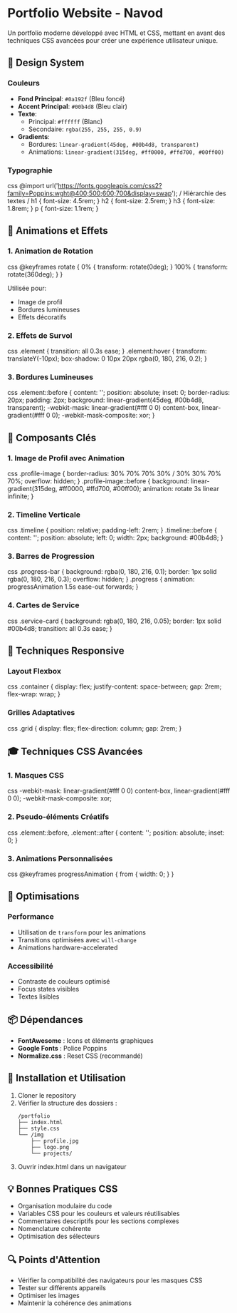 # Portfolio Website - Navod

Un portfolio moderne développé avec HTML et CSS, mettant en avant des techniques CSS avancées pour créer une expérience utilisateur unique.

## 🎨 Design System

### Couleurs
- **Fond Principal**: `#0a192f` (Bleu foncé)
- **Accent Principal**: `#00b4d8` (Bleu clair)
- **Texte**: 
  - Principal: `#ffffff` (Blanc)
  - Secondaire: `rgba(255, 255, 255, 0.9)`
- **Gradients**:
  - Bordures: `linear-gradient(45deg, #00b4d8, transparent)`
  - Animations: `linear-gradient(315deg, #ff0000, #ffd700, #00ff00)`

### Typographie

css
@import url('https://fonts.googleapis.com/css2?family=Poppins:wght@400;500;600;700&display=swap');
/ Hiérarchie des textes /
h1 { font-size: 4.5rem; }
h2 { font-size: 2.5rem; }
h3 { font-size: 1.8rem; }
p { font-size: 1.1rem; }



## 💫 Animations et Effets

### 1. Animation de Rotation

css
@keyframes rotate {
0% { transform: rotate(0deg); }
100% { transform: rotate(360deg); }
}


Utilisée pour:
- Image de profil
- Bordures lumineuses
- Effets décoratifs

### 2. Effets de Survol


css
.element {
transition: all 0.3s ease;
}
.element:hover {
transform: translateY(-10px);
box-shadow: 0 10px 20px rgba(0, 180, 216, 0.2);
}



### 3. Bordures Lumineuses


css
.element::before {
content: '';
position: absolute;
inset: 0;
border-radius: 20px;
padding: 2px;
background: linear-gradient(45deg, #00b4d8, transparent);
-webkit-mask:
linear-gradient(#fff 0 0) content-box,
linear-gradient(#fff 0 0);
-webkit-mask-composite: xor;
}



## 🎯 Composants Clés

### 1. Image de Profil avec Animation


css
.profile-image {
border-radius: 30% 70% 70% 30% / 30% 30% 70% 70%;
overflow: hidden;
}
.profile-image::before {
background: linear-gradient(315deg, #ff0000, #ffd700, #00ff00);
animation: rotate 3s linear infinite;
}



### 2. Timeline Verticale


css
.timeline {
position: relative;
padding-left: 2rem;
}
.timeline::before {
content: '';
position: absolute;
left: 0;
width: 2px;
background: #00b4d8;
}



### 3. Barres de Progression

css
.progress-bar {
background: rgba(0, 180, 216, 0.1);
border: 1px solid rgba(0, 180, 216, 0.3);
overflow: hidden;
}
.progress {
animation: progressAnimation 1.5s ease-out forwards;
}



### 4. Cartes de Service

css
.service-card {
background: rgba(0, 180, 216, 0.05);
border: 1px solid #00b4d8;
transition: all 0.3s ease;
}



## 📱 Techniques Responsive

### Layout Flexbox


css
.container {
display: flex;
justify-content: space-between;
gap: 2rem;
flex-wrap: wrap;
}



### Grilles Adaptatives


css
.grid {
display: flex;
flex-direction: column;
gap: 2rem;
}



## 🎓 Techniques CSS Avancées

### 1. Masques CSS

css
-webkit-mask:
linear-gradient(#fff 0 0) content-box,
linear-gradient(#fff 0 0);
-webkit-mask-composite: xor;



### 2. Pseudo-éléments Créatifs


css
.element::before,
.element::after {
content: '';
position: absolute;
inset: 0;
}



### 3. Animations Personnalisées


css
@keyframes progressAnimation {
from { width: 0; }
}



## 🔧 Optimisations

### Performance
- Utilisation de `transform` pour les animations
- Transitions optimisées avec `will-change`
- Animations hardware-accelerated

### Accessibilité
- Contraste de couleurs optimisé
- Focus states visibles
- Textes lisibles

## 📦 Dépendances

- **FontAwesome** : Icons et éléments graphiques
- **Google Fonts** : Police Poppins
- **Normalize.css** : Reset CSS (recommandé)

## 🚀 Installation et Utilisation

1. Cloner le repository
2. Vérifier la structure des dossiers :
   ```
   /portfolio
   ├── index.html
   ├── style.css
   └── /img
       ├── profile.jpg
       ├── logo.png
       └── projects/
   ```
3. Ouvrir index.html dans un navigateur

## 💡 Bonnes Pratiques CSS

- Organisation modulaire du code
- Variables CSS pour les couleurs et valeurs réutilisables
- Commentaires descriptifs pour les sections complexes
- Nomenclature cohérente
- Optimisation des sélecteurs

## 🔍 Points d'Attention

- Vérifier la compatibilité des navigateurs pour les masques CSS
- Tester sur différents appareils
- Optimiser les images
- Maintenir la cohérence des animations

